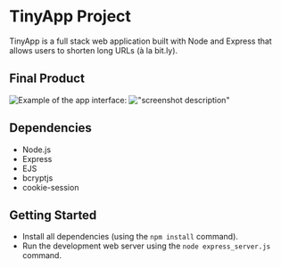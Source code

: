 # TinyApp Project

TinyApp is a full stack web application built with Node and Express that allows users to shorten long URLs (à la bit.ly).

## Final Product
![Example of the app interface:](https://user-images.githubusercontent.com/114964214/205186695-762deee3-b0fc-4278-8779-c815f7b0932d.png)
!["screenshot description"](#)

## Dependencies

- Node.js
- Express
- EJS
- bcryptjs
- cookie-session

## Getting Started

- Install all dependencies (using the `npm install` command).
- Run the development web server using the `node express_server.js` command.
